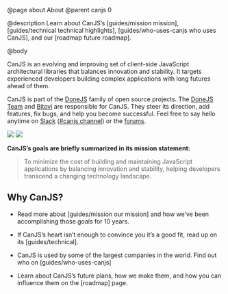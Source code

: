 @page about About
@parent canjs 0

@description
Learn about CanJS’s [guides/mission mission], [guides/technical technical highlights], [guides/who-uses-canjs who uses CanJS], and our [roadmap future roadmap].

@body

CanJS is an evolving and improving set of client-side JavaScript architectural libraries that balances innovation and stability. It targets experienced developers building complex applications with long futures ahead of them.

CanJS is part of the [DoneJS](https://donejs.com/) family of open source projects.  The [DoneJS Team](https://donejs.com/About.html#team) and [Bitovi](https://www.bitovi.com) are responsible for CanJS. They steer its direction, add features, fix bugs, and help you become successful. Feel free to say hello anytime on [Slack](https://www.bitovi.com/community/slack) ([#canjs channel](https://bitovi-community.slack.com/messages/CFC22NZ8A)) or the [forums](https://forums.bitovi.com/c/canjs).

<div class="hero-images">
    <img
        class="tortoise"
        srcset="../docs/images/home/Home-Tortoise-bw.png 1x, ../docs/images/home/Home-Tortoise-bw-x2.png 2x"
        src="../docs/images/home/Home-Tortoise-bw.png"/>
    <img
        class="hare"
        srcset="../docs/images/home/Home-Hare-bw.png 1x, ../docs/images/home/Home-Hare-bw-x2.png 2x"
        src="../docs/images/home/Home-Tortoise-bw.png"/>
</div>

**CanJS’s goals are briefly summarized in its mission statement:**

> To minimize the cost of building and maintaining JavaScript applications by balancing innovation and stability, helping developers transcend a changing technology landscape.

## Why CanJS?

* Read more about [guides/mission our mission] and how we’ve been accomplishing those goals for 10 years.

* If CanJS’s heart isn’t enough to convince you it’s a good fit, read up on its [guides/technical].

* CanJS is used by some of the largest companies in the world. Find out who on [guides/who-uses-canjs]

* Learn about CanJS’s future plans, how we make them, and how you can influence them on the [roadmap] page.
